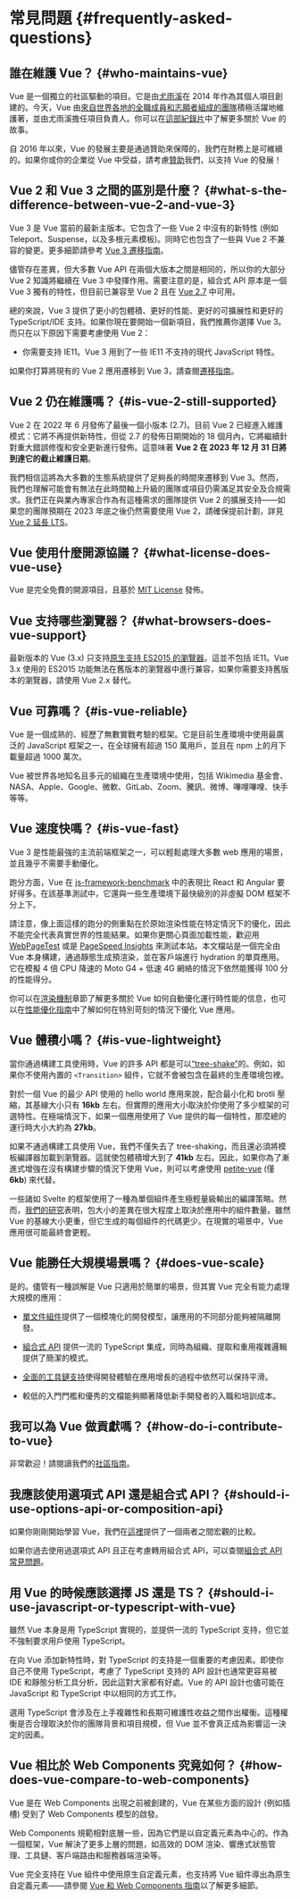 # 常見問題 {#frequently-asked-questions}

## 誰在維護 Vue？ {#who-maintains-vue}

Vue 是一個獨立的社區驅動的項目。它是由[尤雨溪](https://twitter.com/yuxiyou)在 2014 年作為其個人項目創建的。今天，Vue 由[來自世界各地的全職成員和志願者組成的團隊](/about/team)積極活躍地維護著，並由尤雨溪擔任項目負責人。你可以在[這部紀錄片](https://www.youtube.com/watch?v=OrxmtDw4pVI)中了解更多關於 Vue 的故事。

自 2016 年以來，Vue 的發展主要是通過贊助來保障的，我們在財務上是可維續的。如果你或你的企業從 Vue 中受益，請考慮[贊助](/sponsor/)我們，以支持 Vue 的發展！

## Vue 2 和 Vue 3 之間的區別是什麼？ {#what-s-the-difference-between-vue-2-and-vue-3}

Vue 3 是 Vue 當前的最新主版本。它包含了一些 Vue 2 中沒有的新特性 (例如 Teleport、Suspense，以及多根元素模板)。同時它也包含了一些與 Vue 2 不兼容的變更。更多細節請參考 [Vue 3 遷移指南](https://v3-migration.vuejs.org/zh/)。

儘管存在差異，但大多數 Vue API 在兩個大版本之間是相同的，所以你的大部分 Vue 2 知識將繼續在 Vue 3 中發揮作用。需要注意的是，組合式 API 原本是一個 Vue 3 獨有的特性，但目前已兼容至 Vue 2 且在 [Vue 2.7](https://github.com/vuejs/vue/blob/main/CHANGELOG.md#270-2022-07-01) 中可用。

總的來說，Vue 3 提供了更小的包體積、更好的性能、更好的可擴展性和更好的 TypeScript/IDE 支持。如果你現在要開始一個新項目，我們推薦你選擇 Vue 3。而只在以下原因下需要考慮使用 Vue 2：

- 你需要支持 IE11。Vue 3 用到了一些 IE11 不支持的現代 JavaScript 特性。

如果你打算將現有的 Vue 2 應用遷移到 Vue 3，請查閱[遷移指南](https://v3-migration.vuejs.org/zh/)。

<!-- TODO: Outdated(LTS has already ended) [No Review] -->
## Vue 2 仍在維護嗎？ {#is-vue-2-still-supported}

Vue 2 在 2022 年 6 月發佈了最後一個小版本 (2.7)。目前 Vue 2 已經進入維護模式：它將不再提供新特性，但從 2.7 的發佈日期開始的 18 個月內，它將繼續針對重大錯誤修復和安全更新進行發佈。這意味著 **Vue 2 在 2023 年 12 月 31 日將到達它的截止維護日期**。

我們相信這將為大多數的生態系統提供了足夠長的時間來遷移到 Vue 3。然而，我們也理解可能會有無法在此時間軸上升級的團隊或項目仍需滿足其安全及合規需求。我們正在與業內專家合作為有這種需求的團隊提供 Vue 2 的擴展支持——如果您的團隊預期在 2023 年底之後仍然需要使用 Vue 2，請確保提前計劃，詳見 [Vue 2 延長 LTS](https://v2.vuejs.org/lts/)。

## Vue 使用什麼開源協議？ {#what-license-does-vue-use}

Vue 是完全免費的開源項目，且基於 [MIT License](https://opensource.org/licenses/MIT) 發佈。

## Vue 支持哪些瀏覽器？ {#what-browsers-does-vue-support}

最新版本的 Vue (3.x) 只支持[原生支持 ES2015 的瀏覽器](https://caniuse.com/es6)。這並不包括 IE11。Vue 3.x 使用的 ES2015 功能無法在舊版本的瀏覽器中進行兼容，如果你需要支持舊版本的瀏覽器，請使用 Vue 2.x 替代。

## Vue 可靠嗎？ {#is-vue-reliable}

Vue 是一個成熟的、經歷了無數實戰考驗的框架。它是目前生產環境中使用最廣泛的 JavaScript 框架之一，在全球擁有超過 150 萬用戶，並且在 npm 上的月下載量超過 1000 萬次。

Vue 被世界各地知名且多元的組織在生產環境中使用，包括 Wikimedia 基金會、NASA、Apple、Google、微軟、GitLab、Zoom、騰訊、微博、嗶哩嗶哩、快手等等。

## Vue 速度快嗎？ {#is-vue-fast}

Vue 3 是性能最強的主流前端框架之一，可以輕鬆處理大多數 web 應用的場景，並且幾乎不需要手動優化。

跑分方面，Vue 在 [js-framework-benchmark](https://krausest.github.io/js-framework-benchmark/current.html) 中的表現比 React 和 Angular 要好得多。在該基準測試中，它還與一些生產環境下最快級別的非虛擬 DOM 框架不分上下。

請注意，像上面這樣的跑分的側重點在於原始渲染性能在特定情況下的優化，因此不能完全代表真實世界的性能結果。如果你更關心頁面加載性能，歡迎用 [WebPageTest](https://www.webpagetest.org/lighthouse) 或是 [PageSpeed Insights](https://pagespeed.web.dev/) 來測試本站。本文檔站是一個完全由 Vue 本身構建，通過靜態生成預渲染，並在客戶端進行 hydration 的單頁應用。它在模擬 4 倍 CPU 降速的 Moto G4 + 低速 4G 網絡的情況下依然能獲得 100 分的性能得分。

你可以在[渲染機制](/guide/extras/rendering-mechanism)章節了解更多關於 Vue 如何自動優化運行時性能的信息，也可以在[性能優化指南](/guide/best-practices/performance)中了解如何在特別苛刻的情況下優化 Vue 應用。

## Vue 體積小嗎？ {#is-vue-lightweight}

當你通過構建工具使用時，Vue 的許多 API 都是可以[“tree-shake”](https://developer.mozilla.org/en-US/docs/Glossary/Tree_shaking)的。例如，如果你不使用內置的 `<Transition>` 組件，它就不會被包含在最終的生產環境包裡。

對於一個 Vue 的最少 API 使用的 hello world 應用來說，配合最小化和 brotli 壓縮，其基線大小只有 **16kb** 左右。但實際的應用大小取決於你使用了多少框架的可選特性。在極端情況下，如果一個應用使用了 Vue 提供的每一個特性，那麼總的運行時大小大約為 **27kb**。

如果不通過構建工具使用 Vue，我們不僅失去了 tree-shaking，而且還必須將模板編譯器加載到瀏覽器。這就使包體積增大到了 **41kb** 左右。因此，如果你為了漸進式增強在沒有構建步驟的情況下使用 Vue，則可以考慮使用 [petite-vue](https://github.com/vuejs/petite-vue) (僅 **6kb**) 來代替。

一些諸如 Svelte 的框架使用了一種為單個組件產生極輕量級輸出的編譯策略。然而，[我們的研究](https://github.com/yyx990803/vue-svelte-size-analysis)表明，包大小的差異在很大程度上取決於應用中的組件數量。雖然 Vue 的基線大小更重，但它生成的每個組件的代碼更少。在現實的場景中，Vue 應用很可能最終會更輕。

## Vue 能勝任大規模場景嗎？ {#does-vue-scale}

是的。儘管有一種誤解是 Vue 只適用於簡單的場景，但其實 Vue 完全有能力處理大規模的應用：

- [單文件組件](/guide/scaling-up/sfc)提供了一個模塊化的開發模型，讓應用的不同部分能夠被隔離開發。

- [組合式 API](/guide/reusability/composables) 提供一流的 TypeScript 集成，同時為組織、提取和重用複雜邏輯提供了簡潔的模式。

- [全面的工具鏈支持](/guide/scaling-up/tooling)使得開發體驗在應用增長的過程中依然可以保持平滑。

- 較低的入門門檻和優秀的文檔能夠顯著降低新手開發者的入職和培訓成本。

## 我可以為 Vue 做貢獻嗎？ {#how-do-i-contribute-to-vue}

非常歡迎！請閱讀我們的[社區指南](/about/community-guide)。

## 我應該使用選項式 API 還是組合式 API？ {#should-i-use-options-api-or-composition-api}

如果你剛剛開始學習 Vue，我們在[這裡](/guide/introduction#which-to-choose)提供了一個兩者之間宏觀的比較。

如果你過去使用過選項式 API 且正在考慮轉用組合式 API，可以查閱[組合式 API 常見問題](/guide/extras/composition-api-faq)。

## 用 Vue 的時候應該選擇 JS 還是 TS？ {#should-i-use-javascript-or-typescript-with-vue}

雖然 Vue 本身是用 TypeScript 實現的，並提供一流的 TypeScript 支持，但它並不強制要求用戶使用 TypeScript。

在向 Vue 添加新特性時，對 TypeScript 的支持是一個重要的考慮因素。即使你自己不使用 TypeScript，考慮了 TypeScript 支持的 API 設計也通常更容易被 IDE 和靜態分析工具分析，因此這對大家都有好處。Vue 的 API 設計也儘可能在 JavaScript 和 TypeScript 中以相同的方式工作。

選用 TypeScript 會涉及在上手複雜性和長期可維護性收益之間作出權衡。這種權衡是否合理取決於你的團隊背景和項目規模，但 Vue 並不會真正成為影響這一決定的因素。

## Vue 相比於 Web Components 究竟如何？ {#how-does-vue-compare-to-web-components}

Vue 是在 Web Components 出現之前被創建的，Vue 在某些方面的設計 (例如插槽) 受到了 Web Components 模型的啟發。

Web Components 規範相對底層一些，因為它們是以自定義元素為中心的。作為一個框架，Vue 解決了更多上層的問題，如高效的 DOM 渲染、響應式狀態管理、工具鏈、客戶端路由和服務器端渲染等。

Vue 完全支持在 Vue 組件中使用原生自定義元素，也支持將 Vue 組件導出為原生自定義元素——請參閱 [Vue 和 Web Components 指南](/guide/extras/web-components)以了解更多細節。

<!-- ## TODO How does Vue compare to React? -->

<!-- ## TODO How does Vue compare to Angular? -->
